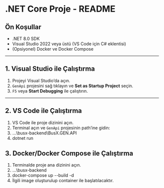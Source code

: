 # .NET Core Proje - README

## Ön Koşullar
- .NET 8.0 SDK
- Visual Studio 2022 veya üstü (VS Code için C# eklentisi)
- (Opsiyonel) Docker ve Docker Compose

---

## 1. Visual Studio ile Çalıştırma

1. Projeyi Visual Studio’da açın.
2. `GenApi` projesini sağ tıklayın ve **Set as Startup Project** seçin.
3. `F5` veya **Start Debugging** ile çalıştırın.

---

## 2. VS Code ile Çalıştırma

1. VS Code ile proje dizinini açın.
2. Terminal açın ve `GenApi` projesinin path’ine gidin:
3. ...\busx-backend\BusX.GEN.API
4. dotnet run

## 3. Docker/Docker Compose ile Çalıştırma
1. Terminalde proje ana dizinini açın.
2. ...\busx-backend
3. docker-compose up --build -d
4. İlgili image oluşturulup container ile başlatılacaktır.
